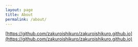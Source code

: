 ```yaml
---
layout: page
title: About
permalink: /about/
---
```


[https://github.com/zakuroishikuro/zakuroishikuro.github.io](https://github.com/zakuroishikuro/zakuroishikuro.github.io)